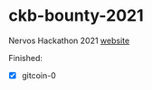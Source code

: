 # ckb-bounty-2021

Nervos Hackathon 2021 [website](https://gitcoin.co/hackathon/nervos/onboard)

Finished:
- [x] gitcoin-0